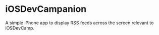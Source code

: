 iOSDevCampanion
===============

A simple iPhone app to display RSS feeds across the screen relevant to iOSDevCamp.